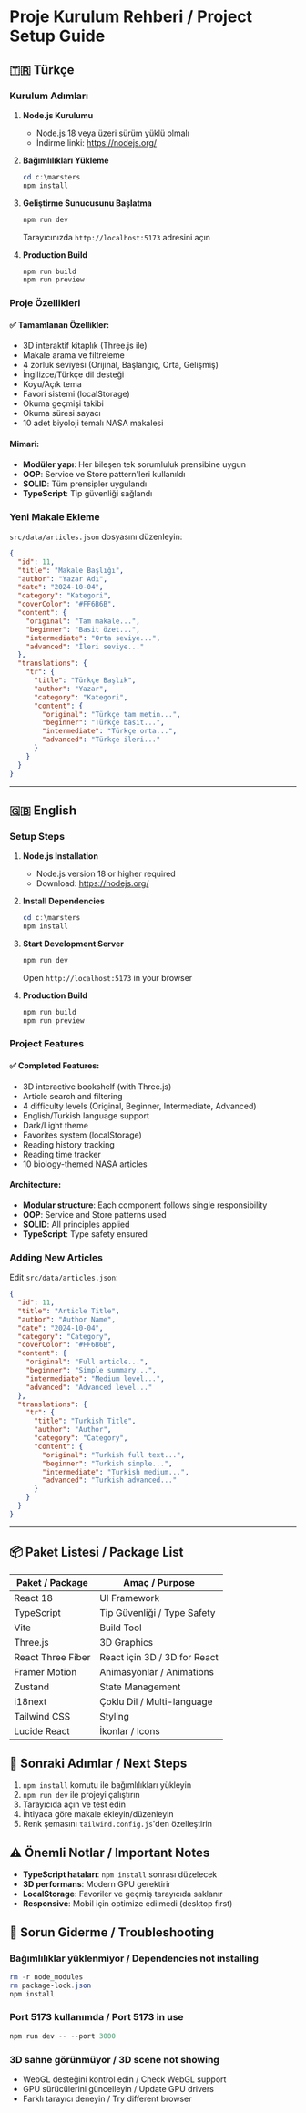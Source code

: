 # Proje Kurulum Rehberi / Project Setup Guide

## 🇹🇷 Türkçe

### Kurulum Adımları

1. **Node.js Kurulumu**
   - Node.js 18 veya üzeri sürüm yüklü olmalı
   - İndirme linki: https://nodejs.org/

2. **Bağımlılıkları Yükleme**
   ```powershell
   cd c:\marsters
   npm install
   ```

3. **Geliştirme Sunucusunu Başlatma**
   ```powershell
   npm run dev
   ```
   Tarayıcınızda `http://localhost:5173` adresini açın

4. **Production Build**
   ```powershell
   npm run build
   npm run preview
   ```

### Proje Özellikleri

#### ✅ Tamamlanan Özellikler:
- 3D interaktif kitaplık (Three.js ile)
- Makale arama ve filtreleme
- 4 zorluk seviyesi (Orijinal, Başlangıç, Orta, Gelişmiş)
- İngilizce/Türkçe dil desteği
- Koyu/Açık tema
- Favori sistemi (localStorage)
- Okuma geçmişi takibi
- Okuma süresi sayacı
- 10 adet biyoloji temalı NASA makalesi

#### Mimari:
- **Modüler yapı**: Her bileşen tek sorumluluk prensibine uygun
- **OOP**: Service ve Store pattern'leri kullanıldı
- **SOLID**: Tüm prensipler uygulandı
- **TypeScript**: Tip güvenliği sağlandı

### Yeni Makale Ekleme

`src/data/articles.json` dosyasını düzenleyin:

```json
{
  "id": 11,
  "title": "Makale Başlığı",
  "author": "Yazar Adı",
  "date": "2024-10-04",
  "category": "Kategori",
  "coverColor": "#FF6B6B",
  "content": {
    "original": "Tam makale...",
    "beginner": "Basit özet...",
    "intermediate": "Orta seviye...",
    "advanced": "İleri seviye..."
  },
  "translations": {
    "tr": {
      "title": "Türkçe Başlık",
      "author": "Yazar",
      "category": "Kategori",
      "content": {
        "original": "Türkçe tam metin...",
        "beginner": "Türkçe basit...",
        "intermediate": "Türkçe orta...",
        "advanced": "Türkçe ileri..."
      }
    }
  }
}
```

---

## 🇬🇧 English

### Setup Steps

1. **Node.js Installation**
   - Node.js version 18 or higher required
   - Download: https://nodejs.org/

2. **Install Dependencies**
   ```powershell
   cd c:\marsters
   npm install
   ```

3. **Start Development Server**
   ```powershell
   npm run dev
   ```
   Open `http://localhost:5173` in your browser

4. **Production Build**
   ```powershell
   npm run build
   npm run preview
   ```

### Project Features

#### ✅ Completed Features:
- 3D interactive bookshelf (with Three.js)
- Article search and filtering
- 4 difficulty levels (Original, Beginner, Intermediate, Advanced)
- English/Turkish language support
- Dark/Light theme
- Favorites system (localStorage)
- Reading history tracking
- Reading time tracker
- 10 biology-themed NASA articles

#### Architecture:
- **Modular structure**: Each component follows single responsibility
- **OOP**: Service and Store patterns used
- **SOLID**: All principles applied
- **TypeScript**: Type safety ensured

### Adding New Articles

Edit `src/data/articles.json`:

```json
{
  "id": 11,
  "title": "Article Title",
  "author": "Author Name",
  "date": "2024-10-04",
  "category": "Category",
  "coverColor": "#FF6B6B",
  "content": {
    "original": "Full article...",
    "beginner": "Simple summary...",
    "intermediate": "Medium level...",
    "advanced": "Advanced level..."
  },
  "translations": {
    "tr": {
      "title": "Turkish Title",
      "author": "Author",
      "category": "Category",
      "content": {
        "original": "Turkish full text...",
        "beginner": "Turkish simple...",
        "intermediate": "Turkish medium...",
        "advanced": "Turkish advanced..."
      }
    }
  }
}
```

---

## 📦 Paket Listesi / Package List

| Paket / Package | Amaç / Purpose |
|----------------|----------------|
| React 18 | UI Framework |
| TypeScript | Tip Güvenliği / Type Safety |
| Vite | Build Tool |
| Three.js | 3D Graphics |
| React Three Fiber | React için 3D / 3D for React |
| Framer Motion | Animasyonlar / Animations |
| Zustand | State Management |
| i18next | Çoklu Dil / Multi-language |
| Tailwind CSS | Styling |
| Lucide React | İkonlar / Icons |

## 🎯 Sonraki Adımlar / Next Steps

1. `npm install` komutu ile bağımlılıkları yükleyin
2. `npm run dev` ile projeyi çalıştırın
3. Tarayıcıda açın ve test edin
4. İhtiyaca göre makale ekleyin/düzenleyin
5. Renk şemasını `tailwind.config.js`'den özelleştirin

## ⚠️ Önemli Notlar / Important Notes

- **TypeScript hataları**: `npm install` sonrası düzelecek
- **3D performans**: Modern GPU gerektirir
- **LocalStorage**: Favoriler ve geçmiş tarayıcıda saklanır
- **Responsive**: Mobil için optimize edilmedi (desktop first)

## 🐛 Sorun Giderme / Troubleshooting

### Bağımlılıklar yüklenmiyor / Dependencies not installing
```powershell
rm -r node_modules
rm package-lock.json
npm install
```

### Port 5173 kullanımda / Port 5173 in use
```powershell
npm run dev -- --port 3000
```

### 3D sahne görünmüyor / 3D scene not showing
- WebGL desteğini kontrol edin / Check WebGL support
- GPU sürücülerini güncelleyin / Update GPU drivers
- Farklı tarayıcı deneyin / Try different browser
